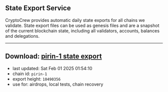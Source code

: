 ## State Export Service
CryptoCrew provides automatic daily state exports for all chains we validate. State export files can be used as genesis files and are a snapshot of the current blockchain state, including all validators, accounts, balances and delegations.

---
**Download: [pirin-1 state export](https://dl-eu2.ccvalidators.com/SERVICE/nolus/pirin-1_export_10490356.json)**
---

- last updated: Sat Feb 01 2025 01:54:10
- chain id: `pirin-1`
- export height: `10490356`
- use for: airdrops, local tests, chain recovery
